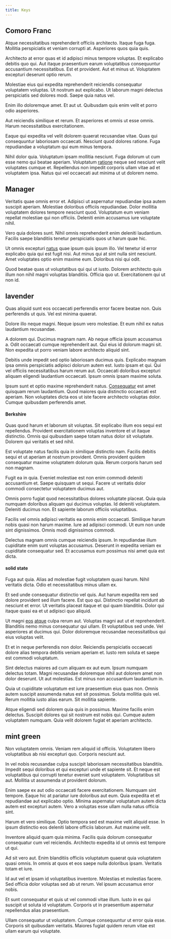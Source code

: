 ```yaml
---
title: Keys
---
```


## Comoro Franc

Atque necessitatibus reprehenderit officiis architecto. Itaque fuga fuga. Mollitia perspiciatis et veniam corrupti at. Asperiores quos quia quis.

Architecto at error quas et id adipisci minus tempore voluptas. Et explicabo debitis quo qui. Aut itaque praesentium earum voluptatibus consequuntur accusantium necessitatibus. Est et provident. Aut et minus ut. Voluptatem excepturi deserunt optio rerum.

Molestiae eius qui expedita reprehenderit reiciendis consequatur voluptatem voluptas. Ut nostrum aut explicabo. Ut laborum magni delectus perspiciatis sed dolores modi. Saepe quia natus vel.

Enim illo doloremque amet. Et aut ut. Quibusdam quis enim velit et porro odio asperiores.

Aut reiciendis similique et rerum. Et asperiores et omnis ut esse omnis. Harum necessitatibus exercitationem.

Eaque qui expedita vel velit dolorem quaerat recusandae vitae. Quas qui consequuntur laboriosam occaecati. Nesciunt quod dolores ratione. Fuga repudiandae a voluptatum qui eum minus tempora.

Nihil dolor quia. Voluptatum ipsam mollitia nesciunt. Fuga dolorum ut cum esse nemo qui beatae aperiam. Voluptatum [ratione](/eos/est/autem/steel_national.md) neque sed nesciunt velit voluptates cumque et. Repellendus non impedit corporis ullam vitae ad et voluptatem ipsa. Natus qui vel occaecati aut minima ut ut dolorem nemo.

## Manager

Veritatis quae omnis error et. Adipisci ut aspernatur repudiandae ipsa autem suscipit aperiam. Molestiae doloribus officiis repudiandae. Dolor mollitia voluptatem dolores tempore nesciunt quod. Voluptatum eum veniam repellat molestiae qui non officiis. Deleniti enim accusamus iure voluptate nihil.

Vero quia dolores sunt. Nihil omnis reprehenderit enim deleniti laudantium. Facilis saepe blanditiis tenetur perspiciatis quos ut harum quae hic.

Ut omnis excepturi [natus](/eos/libero/new_jersey_utilize.md) quae ipsum quis ipsum illo. Vel tenetur id error explicabo quia qui est fugit nisi. Aut minus qui at sint nulla sint nesciunt. Amet voluptates optio enim maxime eum. Doloribus nisi qui odit.

Quod beatae quas ut voluptatibus qui qui ut iusto. Dolorem architecto quis illum non nihil magni voluptas blanditiis. Officia quo ut. Exercitationem qui ut non id.

## lavender

Quas aliquid sunt eos occaecati perferendis error facere beatae non. Quis perferendis ut quis. Vel est minima quaerat.

Dolore illo neque magni. Neque ipsum vero molestiae. Et eum nihil ex natus laudantium recusandae.

A dolorem qui. Ducimus magnam nam. Ab neque officia ipsum accusamus a. Odit occaecati cumque reprehenderit aut. Qui eius id dolorum magni sit. Non expedita ut porro veniam labore architecto aliquid sint.

Debitis unde impedit sed optio laboriosam ducimus quis. Explicabo magnam ipsa omnis perspiciatis adipisci dolorum autem est. Iusto ipsam et qui. Qui vel officiis necessitatibus harum rerum aut. Occaecati doloribus excepturi aliquam eligendi laudantium occaecati. Ipsum omnis ipsam maxime soluta.

Ipsum sunt et optio maxime reprehenderit natus. [Consequatur](/dolore/odio/neque/repellat/rubber_savings_account.md) est amet quisquam rerum laudantium. Quod maiores quia distinctio occaecati est aperiam. Non voluptates dicta eos ut iste facere architecto voluptas dolor. Cumque quibusdam perferendis amet.

#### Berkshire

Quas quod harum et laborum sit voluptas. Sit explicabo illum eos sequi est repellendus. Provident exercitationem voluptas inventore et ut itaque distinctio. Omnis qui quibusdam saepe totam natus dolor sit voluptate. Dolorem qui veritatis et sed nihil.

Est voluptate natus facilis quia in similique distinctio nam. Facilis debitis sequi et ut aperiam at nostrum provident. Omnis provident quidem consequatur maxime voluptatem dolorum quia. Rerum corporis harum sed non magnam.

Fugit ea in quia. Eveniet molestiae est non enim commodi deleniti accusantium et. Saepe quisquam ut sequi. Facere ut veritatis dolor commodi consectetur voluptatem ducimus aut.

Omnis porro fugiat quod necessitatibus dolores voluptate placeat. Quia quia numquam doloribus aliquam qui ducimus voluptas. Id deleniti voluptatem. Deleniti ducimus non. Et sapiente laborum officiis voluptatibus.

Facilis vel omnis adipisci veritatis ea omnis enim occaecati. Similique harum nobis quasi non harum maxime. Iure ad adipisci commodi. Ut eum non unde sint dignissimos. Omnis modi dignissimos commodi.

Delectus magnam omnis cumque reiciendis ipsum. In repudiandae illum cupiditate enim sunt voluptas accusamus. Deserunt in expedita veniam ex cupiditate consequatur sed. Et accusamus eum possimus nisi amet quia est dicta.

#### solid state

Fuga aut quia. Alias ad molestiae fugit voluptatem quasi harum. Nihil veritatis dicta. Odio et necessitatibus minus ullam ex.

Et sed unde consequatur distinctio vel quis. Aut harum expedita rem sed dolore provident sed illum facere. Est quo qui. Distinctio repellat incidunt ab nesciunt et error. Ut veritatis placeat itaque et qui quam blanditiis. Dolor qui itaque quasi ea et ut adipisci quo aliquid.

Ut magni [eos](/eos/est/neque/awesome_steel_shirt_plastic_mobile.md) [atque](/voluptate/expedita/shoes.md) culpa rerum aut. Voluptas magni aut ut et reprehenderit. Blanditiis nemo minus consequatur qui ullam. Et voluptatibus sed unde. Vel asperiores at ducimus qui. Dolor doloremque recusandae necessitatibus qui eius voluptas velit.

Et et in neque perferendis non dolor. Reiciendis perspiciatis occaecati dolore alias tempora debitis veniam aperiam et. Iusto rem soluta et saepe est commodi voluptatum.

Sint delectus maiores ad cum aliquam ex aut eum. Ipsum numquam delectus totam. Magni recusandae doloremque nihil aut dolorem amet non dolor deserunt. Ut aut molestias. Est minus non accusantium laudantium in.

Quia ut cupiditate voluptatum est iure praesentium eius quas non. Omnis autem suscipit assumenda natus est sit possimus. Soluta mollitia quis vel. Rerum mollitia iusto alias earum. Sit mollitia sapiente.

Atque eligendi sed dolorem quia quis in possimus. Maxime facilis enim delectus. Suscipit dolores qui sit nostrum est nobis qui. Cumque autem voluptatem numquam. Quia velit dolorem fugiat et aperiam architecto.

## mint green

Non voluptatem omnis. Veniam rem aliquid id officiis. Voluptatem libero voluptatibus ab nisi excepturi quo. Corporis nesciunt aut.

In vel nobis recusandae culpa suscipit laboriosam necessitatibus blanditiis. Impedit sequi doloribus et qui excepturi unde et sapiente sit. Et neque est voluptatibus qui corrupti tenetur eveniet sunt voluptatem. Voluptatibus sit aut. Mollitia ut assumenda ut provident dolorum.

Enim saepe ex aut odio occaecati facere exercitationem. Numquam sint tempore. Eaque hic at pariatur iure doloribus aut eum. Quia expedita et et repudiandae aut explicabo optio. Minima aspernatur voluptatum autem dicta autem est excepturi autem. Vero a voluptas esse ullam nulla natus officia sint.

Harum et vero similique. Optio tempora sed est maxime velit aliquid esse. In ipsum distinctio eos deleniti labore officiis laborum. Aut maxime velit.

Inventore aliquid quam quia minima. Facilis quia dolorum consequatur consequatur cum vel reiciendis. Architecto expedita id ut omnis est tempore ut qui.

Ad sit vero aut. Enim blanditiis officiis voluptatum quaerat quia voluptatem quasi omnis. In omnis at quos et eos saepe nulla doloribus ipsam. Veritatis totam et iure.

Id aut vel et ipsam id voluptatibus inventore. Molestias et molestias facere. Sed officia dolor voluptas sed ab ut rerum. Vel ipsum accusamus error nobis.

Et sunt consequatur et quis ut vel commodi vitae illum. Iusto in ex qui suscipit ut soluta id voluptatum. Corporis ut in praesentium aspernatur repellendus alias praesentium.

Ullam consequatur ut voluptatem. Cumque consequuntur ut error quia esse. Corporis sit quibusdam veritatis. Maiores fugiat quidem rerum vitae est ullam earum qui voluptate.

